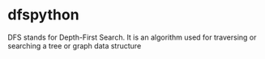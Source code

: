 # dfspython
DFS stands for Depth-First Search. It is an algorithm used for traversing or searching a tree or graph data structure
